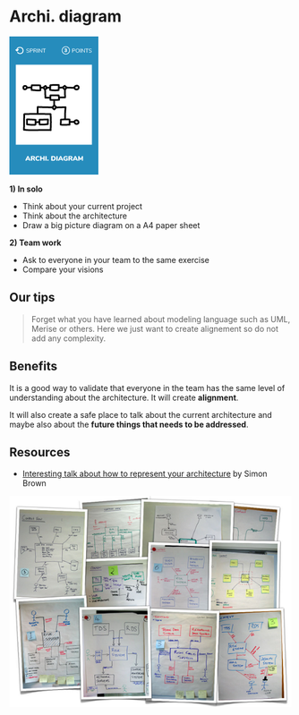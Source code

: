 # Archi. diagram
![Draw an architecture diagram](images/archi-diagramL.png)

**1) In solo**
* Think about your current project
* Think about the architecture
* Draw a big picture diagram on a A4 paper sheet

**2) Team work**
* Ask to everyone in your team to the same exercise
* Compare your visions

## Our tips
> Forget what you have learned about modeling language such as UML, Merise or others. Here we just want to create alignement so do not add any complexity.

## Benefits
It is a good way to validate that everyone in the team has the same level of understanding about the architecture.
It will create **alignment**.

It will also create a safe place to talk about the current architecture and maybe also about the **future things that needs to be addressed**.

## Resources
* [Interesting talk about how to represent your architecture](https://www.youtube.com/watch?v=oDpdaXt0HQI) by Simon Brown

![Draw an architecture diagram](images/architecture-diagram1.png)
